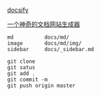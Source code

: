 

[docsify](https://docsify.js.org/)

[一个神奇的文档网站生成器](https://docsify.js.org/#/zh-cn/)

```
md          docs/md/
image       docs/md/img/
sidebar     docs/_sidebar.md
```

```
git clone
git satus
git add .
git commit -m
git push origin master
```